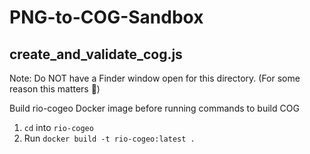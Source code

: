 # PNG-to-COG-Sandbox

## create_and_validate_cog.js

Note: Do NOT have a Finder window open for this directory. (For some reason this matters 🥴)

Build rio-cogeo Docker image before running commands to build COG

1. `cd` into `rio-cogeo`
2. Run `docker build -t rio-cogeo:latest .`

